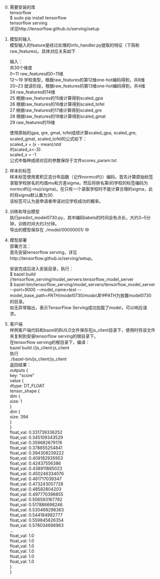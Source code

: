 0. 需要安装的库  
	tensorflow  
	$ sudo pip install tensorflow  
	tensorflow serving  
	详见http://tensorflow.github.io/serving/setup  
  
1. 模型的输入  
	模型输入的feature是经过处理的info_handler.py提取的特征（下简称raw_features)。具体对应关系如下  
  
	输入：  
	共30个维度  
	0~11	raw_features的0~11维  
	12～19	学校类型，根据raw_features的第12维one-hot编码得到，共8维  
	20~23	就读阶段，根据raw_features的第13维one-hot编码得到，共4维  
	24	raw_features的14维  
	25	根据raw_features的15维计算得到scaled_gpa  
	26	根据raw_features的16维计算得到scaled_tofel  
	27	根据raw_features的17维计算得到scaled_gre  
	28	根据raw_features的18维计算得到scaled_gmat  
	29	raw_features的19维  
  
	使用原始的gpa, gre, gmat, tofel成绩计算scaled_gpa, scaled_gre, scaled_gmat, scaled_tofel的公式如下：  
	scaled_x = (x - mean)/std  
	if(scaled_x<-3):  
		scaled_x = -1  
	公式中每种成绩对应的参数保存于文件scores_param.txt  
  
2. 样本的标签  
	样本标签使用累积正态分布函数（记作normcdf()）编码，首先计算原始标签录取学校排名的均值mu和方差sigma，然后将排名第i的学校的标签编码为normcdf((j-mu)/sigma)。在只有一个录取学校时不能计算合理的sigma，此时将sigma默认置为30.  
	该标签可认为是申请者申请对应学校成功的概率。  
  
3. 训练和导出模型  
	执行predict_model0730.py，其中编码labels的时间会有点长，大约3~5分钟，训练时间大约3分钟。  
	导出的模型保存在 ./model/00000001/ 中  
  
4. 模型部署  
	部署方法：  
	首先安装tensorflow serving，详见http://tensorflow.github.io/serving/setup。  
  
	安装完成后进入安装目录，执行：  
	$ bazel build //tensorflow_serving/model_servers:tensorflow_model_server  
	$ bazel-bin/tensorflow_serving/model_servers/tensorflow_model_server --port=9000 --model_name=test --model_base_path=$PATH/model0730/model  
	其中$PATH为放置model0730的目录。  
	如无异常输出，表示TensorFlow Serving成功加载了model，可以响应请求。  
  
5. 客户端  
	样例客户端代码和bazel的BUILD文件保存在js_client目录下，使用时将该文件夹复制到安装tensorflow serving的根目录下。  
	在tensorflow serving的根目录下，编译：  
	bazel build //js_client:js_client   
	执行  
	./bazel-bin/js_client/js_client  
	返回结果：  
	outputs {  
	  key: "score"  
	  value {  
	    dtype: DT_FLOAT  
	    tensor_shape {  
	      dim {  
		size: 1  
	      }  
	      dim {  
		size: 394  
	      }  
	    }  
	    float_val: 0.331739336252  
	    float_val: 0.345109343529  
	    float_val: 0.359682679176  
	    float_val: 0.378655254841  
	    float_val: 0.394308239222  
	    float_val: 0.409182935953  
	    float_val: 0.42437556386  
	    float_val: 0.438911885023  
	    float_val: 0.450246334076  
	    float_val: 0.461717039347  
	    float_val: 0.473243057728  
	    float_val: 0.48582804203  
	    float_val: 0.497770398855  
	    float_val: 0.506593167782  
	    float_val: 0.517886698246  
	    float_val: 0.530469298363  
	    float_val: 0.544184982777  
	    float_val: 0.559845626354  
	    float_val: 0.578034698963  
	    ...  
	    float_val: 1.0  
	    float_val: 1.0  
	    float_val: 1.0  
	    float_val: 1.0  
	    float_val: 1.0  
	    float_val: 1.0  
	  }  
	}  
  

